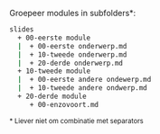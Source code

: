 Groepeer modules in subfolders*:

```bash
slides
  + 00-eerste module
  |  + 00-eerste onderwerp.md
  |  + 10-tweede onderwerp.md
  |  + 20-derde onderwerp.md
  + 10-tweede module
  |  + 00-eerste andere ondewerp.md
  |  + 10-tweede andere ondwerp.md
  + 20-derde module
     + 00-enzovoort.md
```

<small>* Liever niet om combinatie met separators</small>